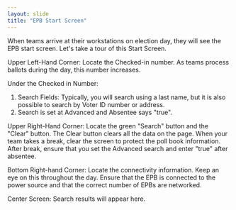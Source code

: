 ```yaml
---
layout: slide
title: "EPB Start Screen"
---
```

When teams arrive at their workstations on election day, they will see the EPB start screen.  Let's take a tour of this Start Screen.

Upper Left-Hand Corner: Locate the Checked-in number.  As teams process ballots during the day, this number increases.
  
Under the Checked in Number:
1.	Search Fields:  Typically, you will search using a last name, but it is also possible to search by Voter ID number or address.
2.	Search is set at Advanced and Absentee says "true".

Upper Right-Hand Corner:  Locate the green "Search" button and the "Clear" button.  The Clear button clears all the data on the page.  When your team takes a break, clear the screen to protect the poll book information.  After break, ensure that you set the Advanced search and enter "true" after absentee.

Bottom Right-hand Corner:  Locate the connectivity information.  Keep an eye on this throughout the day.  Ensure that the EPB is connected to the power source and that the correct number of EPBs are networked. 

Center Screen:  Search results will appear here.

